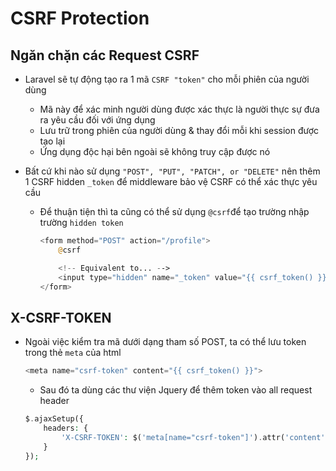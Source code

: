 # CSRF Protection

## Ngăn chặn các Request CSRF
- Laravel sẽ tự động tạo ra 1 mã `CSRF "token"` cho mỗi phiên của người dùng 
    - Mã này để xác minh người dùng được xác thực là người thực sự đưa ra yêu cầu đối với ứng dụng 
    - Lưu trữ trong phiên của người dùng & thay đổi mỗi khi session được tạo lại 
    - Ứng dụng độc hại bên ngoài sẽ không truy cập được nó 

- Bất cứ khi nào sử dụng `"POST", "PUT", "PATCH", or "DELETE"` nên thêm 1 CSRF hidden `_token` để middleware bảo vệ CSRF có thể xác thực yêu cầu 
    - Để thuận tiện thì ta cũng có thể sử dụng `@csrf`để tạo trường nhập trường `hidden token`
        ```php
        <form method="POST" action="/profile">
            @csrf
        
            <!-- Equivalent to... -->
            <input type="hidden" name="_token" value="{{ csrf_token() }}" />
        </form>
        ```

## X-CSRF-TOKEN
- Ngoài việc kiểm tra mã dưới dạng tham số POST, ta có thể lưu token trong thẻ `meta` của html
    ```php
    <meta name="csrf-token" content="{{ csrf_token() }}">
    ```
    - Sau đó ta dùng các thư viện Jquery để thêm token vào all request header 
    ```php
    $.ajaxSetup({
        headers: {
            'X-CSRF-TOKEN': $('meta[name="csrf-token"]').attr('content')
        }
    });
    ```
